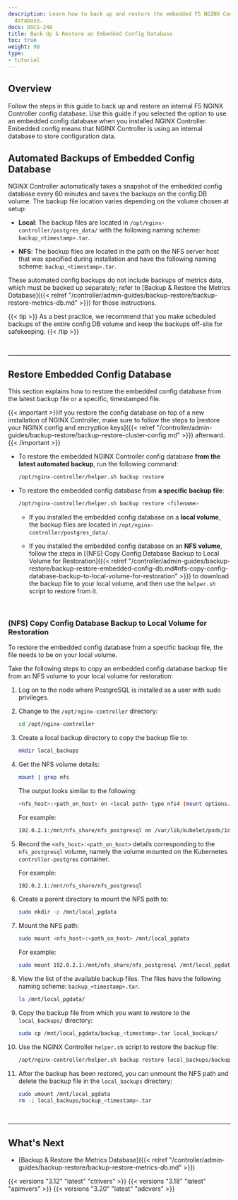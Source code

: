 ```yaml
---
description: Learn how to back up and restore the embedded F5 NGINX Controller config
  database.
docs: DOCS-248
title: Back Up & Restore an Embedded Config Database
toc: true
weight: 98
type:
- tutorial
---
```


## Overview

Follow the steps in this guide to back up and restore an internal F5 NGINX Controller config database. Use this guide if you selected the option to use an embedded config database when you installed NGINX Controller. Embedded config means that NGINX Controller is using an internal database to store configuration data.

## Automated Backups of Embedded Config Database

NGINX Controller automatically takes a snapshot of the embedded config database every 60 minutes and saves the backups on the config DB volume. The backup file location varies depending on the volume chosen at setup:

- **Local**: The backup files are located in `/opt/nginx-controller/postgres_data/` with the following naming scheme: `backup_<timestamp>.tar`.

- **NFS**: The backup files are located in the path on the NFS server host that was specified during installation and have the following naming scheme: `backup_<timestamp>.tar`.

These automated config backups do not include backups of metrics data, which must be backed up separately; refer to [Backup & Restore the Metrics Database]({{< relref "/controller/admin-guides/backup-restore/backup-restore-metrics-db.md" >}}) for those instructions.

{{< tip >}}
As a best practice, we recommend that you make scheduled backups of the entire config DB volume and keep the backups off-site for safekeeping.
{{< /tip >}}

&nbsp;

---

## Restore Embedded Config Database

This section explains how to restore the embedded config database from the latest backup file or a specific, timestamped file.

{{< important >}}If you restore the config database on top of a new installation of NGINX Controller, make sure to follow the steps to [restore your NGINX config and encryption keys]({{< relref "/controller/admin-guides/backup-restore/backup-restore-cluster-config.md" >}}) afterward. {{< /important >}}

- To restore the embedded NGINX Controller config database **from the latest automated backup**, run the following command:

  ```bash
  /opt/nginx-controller/helper.sh backup restore
  ```

- To restore the embedded config database from **a specific backup file**:

  ```bash
  /opt/nginx-controller/helper.sh backup restore <filename>
  ```

  - If you installed the embedded config database on a **local volume**, the backup files are located in `/opt/nginx-controller/postgres_data/`.

  - If you installed the embedded config database on an **NFS volume**, follow the steps in [(NFS) Copy Config Database Backup to Local Volume for Restoration]({{< relref "/controller/admin-guides/backup-restore/backup-restore-embedded-config-db.md#nfs-copy-config-database-backup-to-local-volume-for-restoration" >}}) to download the backup file to your local volume, and then use the `helper.sh` script to restore from it.

&nbsp;

### (NFS) Copy Config Database Backup to Local Volume for Restoration



To restore the embedded config database from a specific backup file, the file needs to be on your local volume.

Take the following steps to copy an embedded config database backup file from an NFS volume to your local volume for restoration:

1. Log on to the node where PostgreSQL is installed as a user with sudo privileges.

1. Change to the `/opt/nginx-controller` directory:

    ``` bash
    cd /opt/nginx-controller
    ```

1. Create a local backup directory to copy the backup file to:

    ``` bash
    mkdir local_backups
    ```

1. Get the NFS volume details:

    ``` bash
    mount | grep nfs
    ```

    The output looks similar to the following:

    ``` bash
    <nfs_host>:<path_on_host> on <local path> type nfs4 (mount options...)
    ```

    For example:

    ``` bash
    192.0.2.1:/mnt/nfs_share/nfs_postgresql on /var/lib/kubelet/pods/1ce4e221-d6d6-434f-9e73-bc81c879530e/volumes/kubernetes.io~nfs/controller-postgres type nfs4 (mount options ...)
    ```

1. Record the `<nfs_host>:<path_on_host>` details corresponding to the `nfs_postgresql` volume, namely the volume mounted on the Kubernetes `controller-postgres` container.

    For example:

    ``` bash
    192.0.2.1:/mnt/nfs_share/nfs_postgresql
    ```

1. Create a parent directory to mount the NFS path to:

    ``` bash
    sudo mkdir -p /mnt/local_pgdata
    ```

1. Mount the NFS path:

    ``` bash
    sudo mount <nfs_host>:<path_on_host> /mnt/local_pgdata
    ```

    For example:

    ``` bash
    sudo mount 192.0.2.1:/mnt/nfs_share/nfs_postgresql /mnt/local_pgdata
    ```

1. View the list of the available backup files. The files have the following naming scheme: `backup_<timestamp>.tar`.

    ```bash
    ls /mnt/local_pgdata/
    ```

1. Copy the backup file from which you want to restore to the `local_backups/` directory:

    ``` bash
    sudo cp /mnt/local_pgdata/backup_<timestamp>.tar local_backups/
    ```

1. Use the NGINX Controller `helper.sh` script to restore the backup file:

    ``` bash
    /opt/nginx-controller/helper.sh backup restore local_backups/backup_<timestamp>.tar
    ```

1. After the backup has been restored, you can unmount the NFS path and delete the backup file in the `local_backups` directory:

    ``` bash
    sudo umount /mnt/local_pgdata
    rm -i local_backups/backup_<timestamp>.tar
    ```




&nbsp;

---

## What's Next

- [Backup & Restore the Metrics Database]({{< relref "/controller/admin-guides/backup-restore/backup-restore-metrics-db.md" >}})

{{< versions "3.12" "latest" "ctrlvers" >}}
{{< versions "3.18" "latest" "apimvers" >}}
{{< versions "3.20" "latest" "adcvers" >}}
